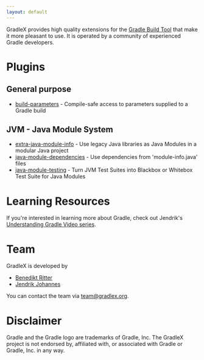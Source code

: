 ```yaml
---
layout: default
---
```


GradleX provides high quality extensions for the [Gradle Build Tool](https://gradle.org) that make it more pleasant to use.
It is operated by a community of experienced Gradle developers.

# Plugins

## General purpose

* [build-parameters](https://github.com/gradlex-org/build-parameters) - Compile-safe access to parameters supplied to a Gradle build

## JVM - Java Module System

* [extra-java-module-info](https://github.com/gradlex-org/extra-java-module-info) - Use legacy Java libraries as Java Modules in a modular Java project
* [java-module-dependencies](https://github.com/gradlex-org/java-module-dependencies) - Use dependencies from 'module-info.java' files
* [java-module-testing](https://github.com/gradlex-org/java-module-testing) - Turn JVM Test Suites into Blackbox or Whitebox Test Suite for Java Modules

# Learning Resources

If you're interested in learning more about Gradle, check out Jendrik's [Understanding Gradle Video series](https://www.youtube.com/playlist?list=PLWQK2ZdV4Yl2k2OmC_gsjDpdIBTN0qqkE).

# Team

GradleX is developed by 

* [Benedikt Ritter](https://github.com/britter)
* [Jendrik Johannes](https://github.com/jjohannes)

You can contact the team via [team@gradlex.org](mailto:team@gradlex.org).

# Disclaimer

Gradle and the Gradle logo are trademarks of Gradle, Inc.
The GradleX project is not endorsed by, affiliated with, or associated with Gradle or Gradle, Inc. in any way.
